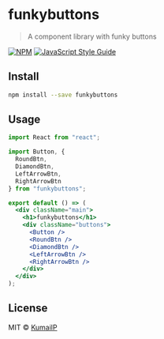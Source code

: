 # funkybuttons

> A component library with funky buttons

[![NPM](https://img.shields.io/npm/v/funkybuttons.svg)](https://www.npmjs.com/package/funkybuttons) [![JavaScript Style Guide](https://img.shields.io/badge/code_style-standard-brightgreen.svg)](https://standardjs.com)

## Install

```bash
npm install --save funkybuttons
```

## Usage

```jsx
import React from "react";

import Button, {
  RoundBtn,
  DiamondBtn,
  LeftArrowBtn,
  RightArrowBtn
} from "funkybuttons";

export default () => (
  <div className="main">
    <h1>funkybuttons</h1>
    <div className="buttons">
      <Button />
      <RoundBtn />
      <DiamondBtn />
      <LeftArrowBtn />
      <RightArrowBtn />
    </div>
  </div>
);
```

## License

MIT © [KumailP](https://github.com/KumailP)
